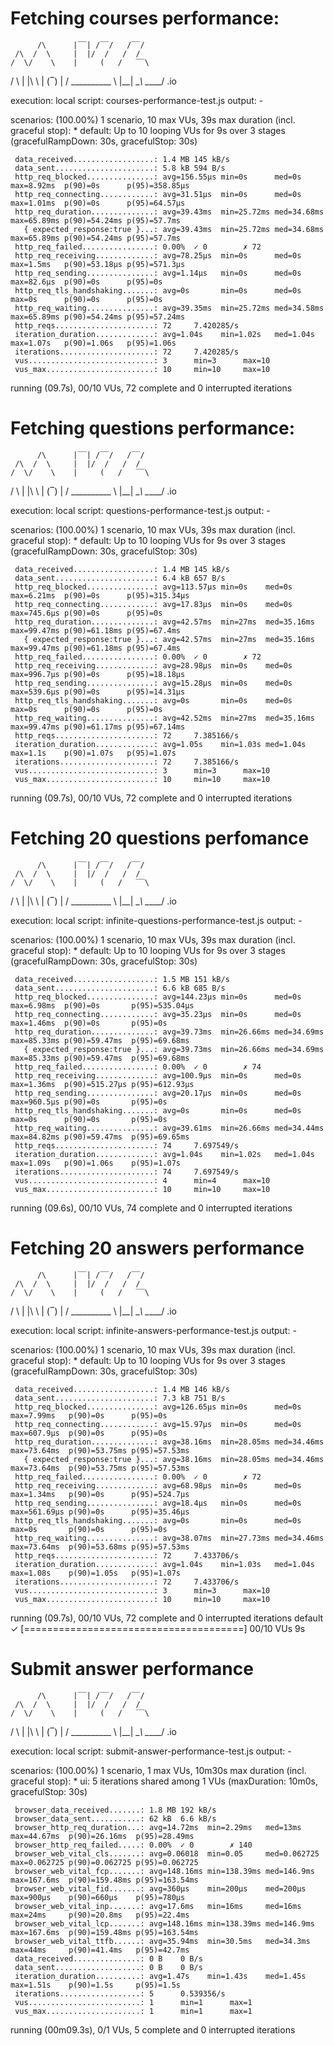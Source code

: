 # Fetching courses performance:

          /\      |‾‾| /‾‾/   /‾‾/
     /\  /  \     |  |/  /   /  /
    /  \/    \    |     (   /   ‾‾\
   /          \   |  |\  \ |  (‾)  |
  / __________ \  |__| \__\ \_____/ .io

  execution: local
     script: courses-performance-test.js
     output: -

  scenarios: (100.00%) 1 scenario, 10 max VUs, 39s max duration (incl. graceful stop):
           * default: Up to 10 looping VUs for 9s over 3 stages (gracefulRampDown: 30s, gracefulStop: 30s)


     data_received..................: 1.4 MB 145 kB/s
     data_sent......................: 5.8 kB 594 B/s
     http_req_blocked...............: avg=156.55µs min=0s      med=0s      max=8.92ms  p(90)=0s      p(95)=358.85µs
     http_req_connecting............: avg=31.51µs  min=0s      med=0s      max=1.01ms  p(90)=0s      p(95)=64.57µs
     http_req_duration..............: avg=39.43ms  min=25.72ms med=34.68ms max=65.89ms p(90)=54.24ms p(95)=57.7ms
       { expected_response:true }...: avg=39.43ms  min=25.72ms med=34.68ms max=65.89ms p(90)=54.24ms p(95)=57.7ms
     http_req_failed................: 0.00%  ✓ 0        ✗ 72
     http_req_receiving.............: avg=78.25µs  min=0s      med=0s      max=1.5ms   p(90)=53.18µs p(95)=571.3µs
     http_req_sending...............: avg=1.14µs   min=0s      med=0s      max=82.6µs  p(90)=0s      p(95)=0s
     http_req_tls_handshaking.......: avg=0s       min=0s      med=0s      max=0s      p(90)=0s      p(95)=0s
     http_req_waiting...............: avg=39.35ms  min=25.72ms med=34.58ms max=65.89ms p(90)=54.24ms p(95)=57.24ms
     http_reqs......................: 72     7.420285/s
     iteration_duration.............: avg=1.04s    min=1.02s   med=1.04s   max=1.07s   p(90)=1.06s   p(95)=1.06s
     iterations.....................: 72     7.420285/s
     vus............................: 3      min=3      max=10
     vus_max........................: 10     min=10     max=10


running (09.7s), 00/10 VUs, 72 complete and 0 interrupted iterations


# Fetching questions performance:

          /\      |‾‾| /‾‾/   /‾‾/
     /\  /  \     |  |/  /   /  /
    /  \/    \    |     (   /   ‾‾\
   /          \   |  |\  \ |  (‾)  |
  / __________ \  |__| \__\ \_____/ .io

  execution: local
     script: questions-performance-test.js
     output: -

  scenarios: (100.00%) 1 scenario, 10 max VUs, 39s max duration (incl. graceful stop):
           * default: Up to 10 looping VUs for 9s over 3 stages (gracefulRampDown: 30s, gracefulStop: 30s)


     data_received..................: 1.4 MB 145 kB/s
     data_sent......................: 6.4 kB 657 B/s
     http_req_blocked...............: avg=113.57µs min=0s    med=0s      max=6.21ms  p(90)=0s      p(95)=315.34µs
     http_req_connecting............: avg=17.83µs  min=0s    med=0s      max=745.6µs p(90)=0s      p(95)=0s
     http_req_duration..............: avg=42.57ms  min=27ms  med=35.16ms max=99.47ms p(90)=61.18ms p(95)=67.4ms
       { expected_response:true }...: avg=42.57ms  min=27ms  med=35.16ms max=99.47ms p(90)=61.18ms p(95)=67.4ms
     http_req_failed................: 0.00%  ✓ 0        ✗ 72
     http_req_receiving.............: avg=28.98µs  min=0s    med=0s      max=996.7µs p(90)=0s      p(95)=18.18µs
     http_req_sending...............: avg=15.28µs  min=0s    med=0s      max=539.6µs p(90)=0s      p(95)=14.31µs
     http_req_tls_handshaking.......: avg=0s       min=0s    med=0s      max=0s      p(90)=0s      p(95)=0s
     http_req_waiting...............: avg=42.52ms  min=27ms  med=35.16ms max=99.47ms p(90)=61.17ms p(95)=67.14ms
     http_reqs......................: 72     7.385166/s
     iteration_duration.............: avg=1.05s    min=1.03s med=1.04s   max=1.1s    p(90)=1.07s   p(95)=1.07s
     iterations.....................: 72     7.385166/s
     vus............................: 3      min=3      max=10
     vus_max........................: 10     min=10     max=10


running (09.7s), 00/10 VUs, 72 complete and 0 interrupted iterations


# Fetching 20 questions perfomance

          /\      |‾‾| /‾‾/   /‾‾/
     /\  /  \     |  |/  /   /  /
    /  \/    \    |     (   /   ‾‾\
   /          \   |  |\  \ |  (‾)  |
  / __________ \  |__| \__\ \_____/ .io

  execution: local
     script: infinite-questions-performance-test.js
     output: -

  scenarios: (100.00%) 1 scenario, 10 max VUs, 39s max duration (incl. graceful stop):
           * default: Up to 10 looping VUs for 9s over 3 stages (gracefulRampDown: 30s, gracefulStop: 30s)


     data_received..................: 1.5 MB 151 kB/s
     data_sent......................: 6.6 kB 685 B/s
     http_req_blocked...............: avg=144.23µs min=0s      med=0s      max=6.98ms  p(90)=0s       p(95)=535.04µs
     http_req_connecting............: avg=35.23µs  min=0s      med=0s      max=1.46ms  p(90)=0s       p(95)=0s
     http_req_duration..............: avg=39.73ms  min=26.66ms med=34.69ms max=85.33ms p(90)=59.47ms  p(95)=69.68ms
       { expected_response:true }...: avg=39.73ms  min=26.66ms med=34.69ms max=85.33ms p(90)=59.47ms  p(95)=69.68ms
     http_req_failed................: 0.00%  ✓ 0        ✗ 74
     http_req_receiving.............: avg=100.9µs  min=0s      med=0s      max=1.36ms  p(90)=515.27µs p(95)=612.93µs
     http_req_sending...............: avg=20.17µs  min=0s      med=0s      max=960.5µs p(90)=0s       p(95)=0s
     http_req_tls_handshaking.......: avg=0s       min=0s      med=0s      max=0s      p(90)=0s       p(95)=0s
     http_req_waiting...............: avg=39.61ms  min=26.66ms med=34.44ms max=84.82ms p(90)=59.47ms  p(95)=69.65ms
     http_reqs......................: 74     7.697549/s
     iteration_duration.............: avg=1.04s    min=1.02s   med=1.04s   max=1.09s   p(90)=1.06s    p(95)=1.07s
     iterations.....................: 74     7.697549/s
     vus............................: 4      min=4      max=10
     vus_max........................: 10     min=10     max=10


running (09.6s), 00/10 VUs, 74 complete and 0 interrupted iterations




# Fetching 20 answers performance 

          /\      |‾‾| /‾‾/   /‾‾/
     /\  /  \     |  |/  /   /  /
    /  \/    \    |     (   /   ‾‾\
   /          \   |  |\  \ |  (‾)  |
  / __________ \  |__| \__\ \_____/ .io

  execution: local
     script: infinite-answers-performance-test.js
     output: -

  scenarios: (100.00%) 1 scenario, 10 max VUs, 39s max duration (incl. graceful stop):
           * default: Up to 10 looping VUs for 9s over 3 stages (gracefulRampDown: 30s, gracefulStop: 30s)


     data_received..................: 1.4 MB 146 kB/s
     data_sent......................: 7.3 kB 751 B/s
     http_req_blocked...............: avg=126.65µs min=0s      med=0s      max=7.99ms   p(90)=0s      p(95)=0s
     http_req_connecting............: avg=15.97µs  min=0s      med=0s      max=607.9µs  p(90)=0s      p(95)=0s
     http_req_duration..............: avg=38.16ms  min=28.05ms med=34.46ms max=73.64ms  p(90)=53.75ms p(95)=57.53ms
       { expected_response:true }...: avg=38.16ms  min=28.05ms med=34.46ms max=73.64ms  p(90)=53.75ms p(95)=57.53ms
     http_req_failed................: 0.00%  ✓ 0        ✗ 72
     http_req_receiving.............: avg=68.98µs  min=0s      med=0s      max=1.34ms   p(90)=0s      p(95)=524.7µs
     http_req_sending...............: avg=18.4µs   min=0s      med=0s      max=561.69µs p(90)=0s      p(95)=35.46µs
     http_req_tls_handshaking.......: avg=0s       min=0s      med=0s      max=0s       p(90)=0s      p(95)=0s
     http_req_waiting...............: avg=38.07ms  min=27.73ms med=34.46ms max=73.64ms  p(90)=53.68ms p(95)=57.53ms
     http_reqs......................: 72     7.433706/s
     iteration_duration.............: avg=1.04s    min=1.03s   med=1.04s   max=1.08s    p(90)=1.05s   p(95)=1.07s
     iterations.....................: 72     7.433706/s
     vus............................: 3      min=3      max=10
     vus_max........................: 10     min=10     max=10


running (09.7s), 00/10 VUs, 72 complete and 0 interrupted iterations
default ✓ [======================================] 00/10 VUs  9s


# Submit answer performance

          /\      |‾‾| /‾‾/   /‾‾/
     /\  /  \     |  |/  /   /  /
    /  \/    \    |     (   /   ‾‾\
   /          \   |  |\  \ |  (‾)  |
  / __________ \  |__| \__\ \_____/ .io

  execution: local
     script: submit-answer-performance-test.js
     output: -

  scenarios: (100.00%) 1 scenario, 1 max VUs, 10m30s max duration (incl. graceful stop):
           * ui: 5 iterations shared among 1 VUs (maxDuration: 10m0s, gracefulStop: 30s)


     browser_data_received.......: 1.8 MB 192 kB/s
     browser_data_sent...........: 62 kB  6.6 kB/s
     browser_http_req_duration...: avg=14.72ms  min=2.29ms   med=13ms     max=44.67ms  p(90)=26.16ms  p(95)=28.49ms
     browser_http_req_failed.....: 0.00%  ✓ 0        ✗ 140
     browser_web_vital_cls.......: avg=0.06018  min=0.05     med=0.062725 max=0.062725 p(90)=0.062725 p(95)=0.062725
     browser_web_vital_fcp.......: avg=148.16ms min=138.39ms med=146.9ms  max=167.6ms  p(90)=159.48ms p(95)=163.54ms
     browser_web_vital_fid.......: avg=360µs    min=200µs    med=200µs    max=900µs    p(90)=660µs    p(95)=780µs
     browser_web_vital_inp.......: avg=17.6ms   min=16ms     med=16ms     max=24ms     p(90)=20.8ms   p(95)=22.4ms
     browser_web_vital_lcp.......: avg=148.16ms min=138.39ms med=146.9ms  max=167.6ms  p(90)=159.48ms p(95)=163.54ms
     browser_web_vital_ttfb......: avg=35.94ms  min=30.5ms   med=34.3ms   max=44ms     p(90)=41.4ms   p(95)=42.7ms
     data_received...............: 0 B    0 B/s
     data_sent...................: 0 B    0 B/s
     iteration_duration..........: avg=1.47s    min=1.43s    med=1.45s    max=1.51s    p(90)=1.5s     p(95)=1.5s
     iterations..................: 5      0.539356/s
     vus.........................: 1      min=1      max=1
     vus_max.....................: 1      min=1      max=1


running (00m09.3s), 0/1 VUs, 5 complete and 0 interrupted iterations